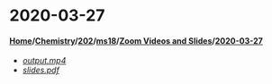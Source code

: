 # 2020-03-27
#### [Home](../../../../..)/[Chemistry](../../../..)/[202](../../..)/[ms18](../..)/[Zoom Videos and Slides](..)/[2020-03-27]()
- [_output.mp4_](output.mp4)
- [_slides.pdf_](slides.pdf)

